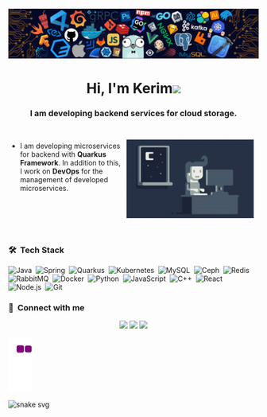 ![Github Banner](https://raw.githubusercontent.com/KevinPatel04/KevinPatel04/master/header.png)

<h1 align="center">Hi, I'm Kerim<img width="30px" src="https://raw.githubusercontent.com/iampavangandhi/iampavangandhi/master/gifs/Hi.gif"></h1>

<h3 font-size="20" align="center">I am developing backend services for cloud storage.</h3>
<br>

<img align="right" style="width:16rem; margin:10px;height:auto" src="https://raw.githubusercontent.com/AVS1508/AVS1508/master/assets/Night-Coding.gif"/>

- I am developing microservices for backend with **Quarkus Framework**. In addition to this, I work on **DevOps** for the management of developed microservices.

<br><br><br><br>

### 🛠 &nbsp;Tech Stack

![Java](https://img.shields.io/badge/-Java-05122A?style=flat&logo=Java&logoColor=FFA518)&nbsp;
![Spring](https://img.shields.io/badge/Spring-05122A?style=flat&logo=spring&logoColor=green)&nbsp;
![Quarkus](https://img.shields.io/badge/Quarkus-05122A?style=flat&logo=quarkus&logoColor=blue)&nbsp;
![Kubernetes](https://img.shields.io/badge/Kubernetes-05122A?style=flat&logo=kubernetes&logoColor=blue)&nbsp;
![MySQL](https://img.shields.io/badge/-MySQL-05122A?style=flat&logo=mysql&logoColor=4479A1)&nbsp;
![Ceph](https://img.shields.io/badge/-Ceph-05122A?style=flat&logo=ceph&logoColor=red)&nbsp;
![Redis](https://img.shields.io/badge/-Redis-05122A?style=flat&logo=redis&logoColor=red)&nbsp;
![RabbitMQ](https://img.shields.io/badge/-RabbitMQ-05122A?style=flat&logo=rabbitmq&logoColor=orange)&nbsp;
![Docker](https://img.shields.io/badge/Docker-05122A?style=flat&logo=docker&logoColor=blue)&nbsp;
![Python](https://img.shields.io/badge/-Python-05122A?style=flat&logo=python)&nbsp;
![JavaScript](https://img.shields.io/badge/-JavaScript-05122A?style=flat&logo=javascript)&nbsp;
![C++](https://img.shields.io/badge/-C++-05122A?style=flat&logo=C%2B%2B&logoColor=00599C)&nbsp;
![React](https://img.shields.io/badge/-React-05122A?style=flat&logo=react)&nbsp;
![Node.js](https://img.shields.io/badge/-Node.js-05122A?style=flat&logo=node.js)&nbsp;
![Git](https://img.shields.io/badge/-Git-05122A?style=flat&logo=git)&nbsp;

### 🔗 &nbsp;Connect with me

<div>
<p align="center">
<a href = "https://www.linkedin.com/in/abdulkerim-aksak/"><img src="https://img.icons8.com/fluent/48/000000/linkedin.png"/></a>
<a href = "https://twitter.com/kerim_aksak"><img src="https://img.icons8.com/fluent/48/000000/twitter.png"/></a>
<a href = "https://www.instagram.com/kerim.aksak/"><img src="https://img.icons8.com/fluent/48/000000/instagram-new.png"/></a>
</p>
</div>


![snake gif](https://github.com/KerimAksak/KerimAksak/blob/output/github-contribution-grid-snake.gif)

![snake svg](https://github.com/YOUR_USERNAME/YOUR_USERNAME/blob/output/github-contribution-grid-snake.svg)
